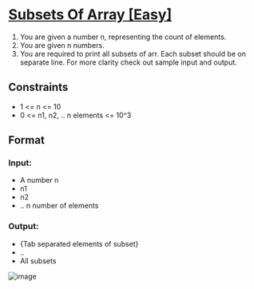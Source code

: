 # [Subsets Of Array [Easy]](https://nados.io/question/subsets-of-array)

1. You are given a number n, representing the count of elements.
2. You are given n numbers.
3. You are required to print all subsets of arr. Each subset should be
on separate line. For more clarity check out sample input and output.

## Constraints
- 1 <= n <= 10
- 0 <= n1, n2, .. n elements <= 10^3

## Format

### Input:
- A number n
- n1
- n2
- .. n number of elements

### Output:
- {Tab separated elements of subset}
- ..
- All subsets

![image](https://user-images.githubusercontent.com/97858274/192938059-edc2966f-68ac-420b-8c23-e7266ab80b1c.png)


